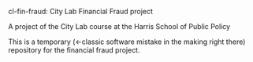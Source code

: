 cl-fin-fraud:  City Lab Financial Fraud project

A project of the City Lab course at the Harris School of Public Policy

This is a temporary (<-classic software mistake in the making right there) repository for the financial fraud project.

